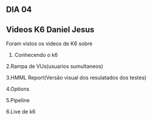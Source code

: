 ## DIA 04

## Videos K6 Daniel Jesus

Foram vistos os videos de K6 sobre

1. Conhecendo o k6

2.Rampa de VUs(usuarios sumultaneos)

3.HMML Report(Versão visual dos resulatados dos testes)

4.Options

5.Pipeline

6.Live de k6